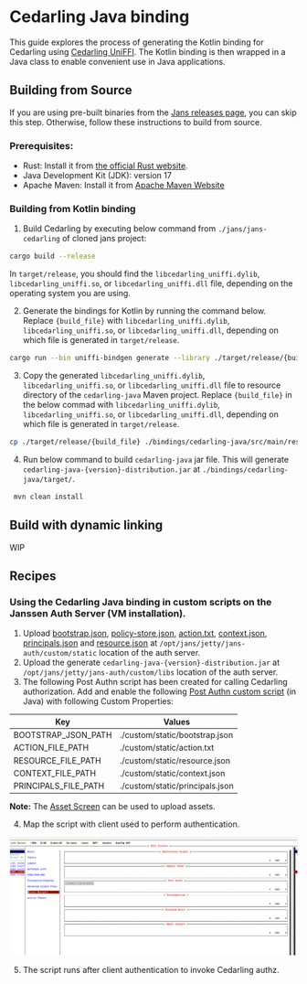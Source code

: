 # Cedarling Java binding

This guide explores the process of generating the Kotlin binding for Cedarling using [Cedarling UniFFI](https://github.com/JanssenProject/jans/tree/main/jans-cedarling/bindings/cedarling_uniffi). The Kotlin binding is then wrapped in a Java class to enable convenient use in Java applications.

## Building from Source

If you are using pre-built binaries from the [Jans releases page](https://github.com/JanssenProject/jans/releases), you can skip this step. Otherwise, follow these instructions to build from source.

### Prerequisites:

- Rust: Install it from [the official Rust website](https://www.rust-lang.org/tools/install).
- Java Development Kit (JDK): version 17
- Apache Maven: Install it from [Apache Maven Website](https://maven.apache.org/download.cgi)

### Building from Kotlin binding

1. Build Cedarling by executing below command from `./jans/jans-cedarling` of cloned jans project:

```bash
cargo build --release
```
In `target/release`, you should find the `libcedarling_uniffi.dylib`, `libcedarling_uniffi.so`, or `libcedarling_uniffi.dll` file, depending on the operating system you are using.

2. Generate the bindings for Kotlin by running the command below. Replace `{build_file}` with `libcedarling_uniffi.dylib`, `libcedarling_uniffi.so`, or `libcedarling_uniffi.dll`, depending on which file is generated in `target/release`.

```bash
cargo run --bin uniffi-bindgen generate --library ./target/release/{build_file} --language kotlin --out-dir ./bindings/cedarling-java/src/main/kotlin/io/jans/cedarling
```

3. Copy the generated `libcedarling_uniffi.dylib`, `libcedarling_uniffi.so`, or `libcedarling_uniffi.dll` file to resource directory of the `cedarling-java` Maven project. Replace `{build_file}` in the below commad with `libcedarling_uniffi.dylib`, `libcedarling_uniffi.so`, or `libcedarling_uniffi.dll`, depending on which file is generated in `target/release`.

```bash
cp ./target/release/{build_file} ./bindings/cedarling-java/src/main/resources
```

4. Run below command to build `cedarling-java` jar file. This will generate `cedarling-java-{version}-distribution.jar` at `./bindings/cedarling-java/target/`.

```bash
 mvn clean install
```

## Build  with dynamic linking

WIP

## Recipes

### Using the Cedarling Java binding in custom scripts on the Janssen Auth Server (VM installation).

1. Upload [bootstrap.json](./docs/bootstrap.json), [policy-store.json](./docs/policy-store.json), [action.txt](./docs/action.txt), [context.json](./docs/context.json), [principals.json](./docs/principals.json) and [resource.json](./docs/resource.json) at `/opt/jans/jetty/jans-auth/custom/static` location of the auth server.
2. Upload the generate `cedarling-java-{version}-distribution.jar` at `/opt/jans/jetty/jans-auth/custom/libs` location of the auth server.
3. The following Post Authn script has been created for calling Cedarling authorization. Add and enable the following [Post Authn custom script](./docs/sample_cedarling_post_authn.txt) (in Java) with following Custom Properties:

|Key|Values|
|---|------|
|BOOTSTRAP_JSON_PATH|./custom/static/bootstrap.json|
|ACTION_FILE_PATH|./custom/static/action.txt|
|RESOURCE_FILE_PATH|./custom/static/resource.json|
|CONTEXT_FILE_PATH|./custom/static/context.json|
|PRINCIPALS_FILE_PATH|./custom/static/principals.json|

**Note:** The [Asset Screen](https://docs.jans.io/v1.6.0/janssen-server/config-guide/custom-assets-configuration/#asset-screen) can be used to upload assets.

4. Map the script with client used to perform authentication.

![](./docs/mapping_post_authn_script_with_client.png)

5. The script runs after client authentication to invoke Cedarling authz.

